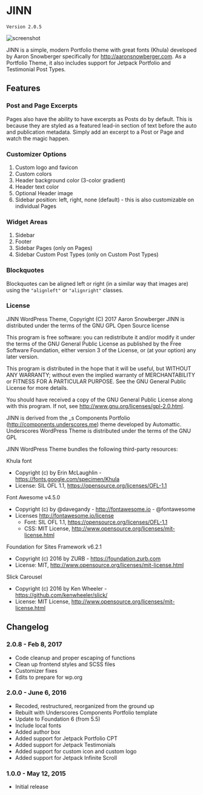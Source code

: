 # JINN

`Version 2.0.5`

![screenshot](https://cloud.githubusercontent.com/assets/6644259/22168820/d1c1c7c0-dfb2-11e6-8bbe-b455cecc9b91.png)

JINN is a simple, modern Portfolio theme with great fonts (Khula) developed by Aaron Snowberger specifically for http://aaronsnowberger.com. As a Portfolio Theme, it also includes support for Jetpack Portfolio and Testimonial Post Types.

## Features

### Post and Page Excerpts

Pages also have the ability to have excerpts as Posts do by default. This is because they are styled as a featured lead-in section of text before the auto and publication metadata. Simply add an excerpt to a Post or Page and watch the magic happen.

### Customizer Options

1. Custom logo and favicon
2. Custom colors
3. Header background color (3-color gradient)
4. Header text color
5. Optional Header image
6. Sidebar position: left, right, none (default) - this is also customizable on individual Pages

### Widget Areas

1. Sidebar
2. Footer
3. Sidebar Pages (only on Pages)
4. Sidebar Custom Post Types (only on Custom Post Types)

### Blockquotes

Blockquotes can be aligned left or right (in a similar way that images are) using the `"alignleft"` or `"alignright"` classes.

### License

JINN WordPress Theme, Copyright (C) 2017 Aaron Snowberger
JINN is distributed under the terms of the GNU GPL Open Source license

This program is free software: you can redistribute it and/or modify
it under the terms of the GNU General Public License as published by
the Free Software Foundation, either version 3 of the License, or
(at your option) any later version.

This program is distributed in the hope that it will be useful,
but WITHOUT ANY WARRANTY; without even the implied warranty of
MERCHANTABILITY or FITNESS FOR A PARTICULAR PURPOSE.  See the
GNU General Public License for more details.

You should have received a copy of the GNU General Public License
along with this program.  If not, see http://www.gnu.org/licenses/gpl-2.0.html.

JINN is derived from the _s Components Portfolio (http://components.underscores.me) theme developed by Automattic.
Underscores WordPress Theme is distributed under the terms of the GNU GPL

JINN WordPress Theme bundles the following third-party resources:

Khula font
* Copyright (c) by Erin McLaughlin - https://fonts.google.com/specimen/Khula
* License: SIL OFL 1.1, https://opensource.org/licenses/OFL-1.1

Font Awesome v4.5.0
* Copyright (c) by @davegandy - http://fontawesome.io - @fontawesome
* Licenses http://fontawesome.io/license
  * Font: SIL OFL 1.1, https://opensource.org/licenses/OFL-1.1
  * CSS: MIT License, http://www.opensource.org/licenses/mit-license.html

Foundation for Sites Framework v6.2.1
* Copyright (c) 2016 by ZURB - https://foundation.zurb.com
* License: MIT, http://www.opensource.org/licenses/mit-license.html

Slick Carousel
* Copyright (c) 2016 by Ken Wheeler - https://github.com/kenwheeler/slick/
* License: MIT License, http://www.opensource.org/licenses/mit-license.html

## Changelog

### 2.0.8 - Feb 8, 2017

* Code cleanup and proper escaping of functions
* Clean up frontend styles and SCSS files
* Customizer fixes
* Edits to prepare for wp.org

### 2.0.0 - June 6, 2016

* Recoded, restructured, reorganized from the ground up
* Rebuilt with Underscores Components Portfolio template
* Update to Foundation 6 (from 5.5)
* Include local fonts
* Added author box
* Added support for Jetpack Portfolio CPT
* Added support for Jetpack Testimonials
* Added support for custom icon and custom logo
* Added support for Jetpack Infinite Scroll

### 1.0.0 - May 12, 2015

* Initial release
